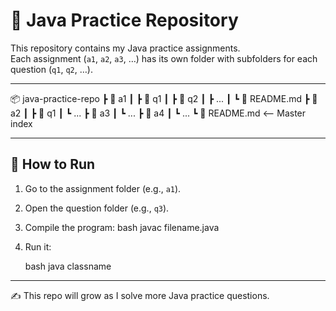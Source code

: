 # 📘 Java Practice Repository

This repository contains my Java practice assignments.  
Each assignment (`a1`, `a2`, `a3`, …) has its own folder with subfolders for each question (`q1`, `q2`, …).

---

📦 java-practice-repo
┣ 📂 a1
┃ ┣ 📂 q1
┃ ┣ 📂 q2
┃ ┣ ...
┃ ┗ 📜 README.md
┣ 📂 a2
┃ ┣ 📂 q1
┃ ┗ ...
┣ 📂 a3
┃ ┗ ...
┣ 📂 a4
┃ ┗ ...
┗ 📜 README.md <-- Master index

---

## 🚀 How to Run
1. Go to the assignment folder (e.g., `a1`).
2. Open the question folder (e.g., `q3`).
3. Compile the program:
   bash
   javac filename.java


4. Run it:

   bash
   java classname
   

---

✍️ This repo will grow as I solve more Java practice questions.

